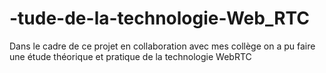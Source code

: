 # -tude-de-la-technologie-Web_RTC
Dans le cadre de ce projet en collaboration avec mes collège on a pu faire une étude théorique et pratique de la technologie WebRTC
